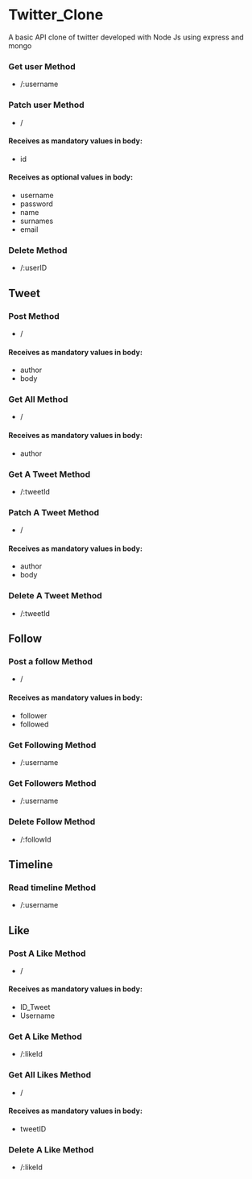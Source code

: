 # Twitter_Clone
 A basic API clone of twitter developed with Node Js using express and mongo

### Get user Method
* /:username
### Patch user Method
* /
#### Receives as mandatory values in body:
* id
#### Receives as optional values in body:
* username
* password
* name
* surnames
* email
### Delete Method
* /:userID

## Tweet
### Post Method
* / 
#### Receives as mandatory values in body:
* author
* body
### Get All Method
* /
#### Receives as mandatory values in body:
* author

### Get A Tweet Method
* /:tweetId

### Patch A Tweet Method
* /

#### Receives as mandatory values in body:
* author
* body

### Delete A Tweet Method
* /:tweetId

## Follow
### Post a follow Method
* /
#### Receives as mandatory values in body:
* follower
* followed
### Get Following Method
* /:username
### Get Followers Method
* /:username
### Delete Follow Method
* /:followId

## Timeline
### Read timeline Method
* /:username

## Like
### Post A Like Method
* /
#### Receives as mandatory values in body:
* ID_Tweet
* Username
### Get A Like Method
* /:likeId
### Get All Likes Method
* /
#### Receives as mandatory values in body:
* tweetID
### Delete A Like Method
* /:likeId